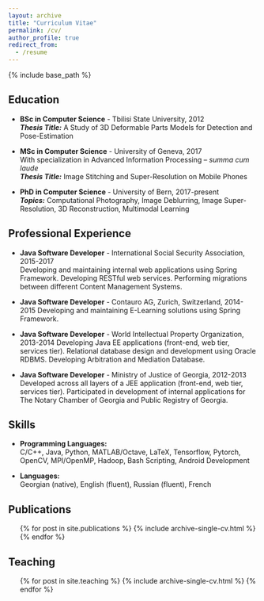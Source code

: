 ```yaml
---
layout: archive
title: "Curriculum Vitae"
permalink: /cv/
author_profile: true
redirect_from:
  - /resume
---
```


{% include base_path %}

## Education

* **BSc in Computer Science** - Tbilisi State University, 2012   
  **_Thesis Title:_** A Study of 3D Deformable Parts Models for Detection and Pose-Estimation
  
* **MSc in Computer Science** - University of Geneva, 2017  
  With specialization in Advanced Information Processing – *summa cum laude*  
  **_Thesis Title:_** Image Stitching and Super-Resolution on Mobile Phones
  
* **PhD in Computer Science** - University of Bern, 2017-present  
  **_Topics:_** Computational Photography, Image Deblurring, Image Super-Resolution, 3D Reconstruction, Multimodal Learning

## Professional Experience

* **Java Software Developer** - International Social Security Association, 2015-2017  
  Developing and maintaining internal web applications using Spring Framework. Developing RESTful web services. Performing migrations between different Content Management Systems.
  
* **Java Software Developer** - Contauro AG, Zurich, Switzerland, 2014-2015 
  Developing and maintaining E-Learning solutions using Spring Framework.
  
* **Java Software Developer** - World Intellectual Property Organization, 2013-2014 
  Developing Java EE applications (front-end, web tier, services tier). Relational database design and development using Oracle RDBMS. Developing Arbitration and Mediation Database.
  
* **Java Software Developer** - Ministry of Justice of Georgia, 2012-2013 
  Developed across all layers of a JEE application (front-end, web tier, services tier). Participated in development of internal applications for The Notary Chamber of Georgia and Public Registry of Georgia. 
  
## Skills

* **Programming Languages:**  
  C/C++, Java, Python, MATLAB/Octave, LaTeX, Tensorflow, Pytorch, OpenCV, MPI/OpenMP, Hadoop, Bash Scripting, Android Development
  
* **Languages:**  
  Georgian (native), English (fluent), Russian (fluent), French

## Publications

  <ul>{% for post in site.publications %}
    {% include archive-single-cv.html %}
  {% endfor %}</ul>
  
## Teaching

  <ul>{% for post in site.teaching %}
    {% include archive-single-cv.html %}
  {% endfor %}</ul>
